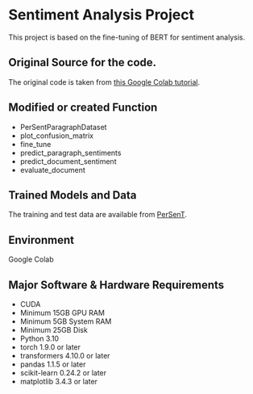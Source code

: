 # Sentiment Analysis Project

This project is based on the fine-tuning of BERT for sentiment analysis.

## Original Source for the code.

The original code is taken from [this Google Colab tutorial](https://colab.research.google.com/github/DerwenAI/spaCy_tuTorial/blob/master/BERT_Fine_Tuning.ipynb#scrollTo=8o-VEBobKwHk).

## Modified or created Function

- PerSentParagraphDataset
- plot_confusion_matrix
- fine_tune
- predict_paragraph_sentiments
- predict_document_sentiment
- evaluate_document

## Trained Models and Data

The training and test data are available from [PerSenT](https://stonybrooknlp.github.io/PerSenT/).

## Environment
Google Colab

## Major Software & Hardware Requirements
- CUDA
- Minimum 15GB GPU RAM
- Minimum 5GB System RAM 
- Minimum 25GB Disk
- Python 3.10
- torch 1.9.0 or later
- transformers 4.10.0 or later
- pandas 1.1.5 or later
- scikit-learn 0.24.2 or later
- matplotlib 3.4.3 or later


